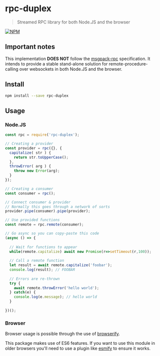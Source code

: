 # rpc-duplex

> Streamed RPC library for both Node.JS and the browser

[![NPM](https://nodei.co/npm/rpc-duplex.png)](https://nodei.co/npm/rpc-duplex/)

## Important notes

This implementation **DOES NOT** follow the [msgpack-rpc][msgpack-rpc] specification. It intends to provide a stable
stand-alone solution for remote-procedure-calling over websockets in both Node.JS and the browser.

## Install

```bash
npm install --save rpc-duplex
```

## Usage

### Node.JS

```js
const rpc = require('rpc-duplex');

// Creating a provider
const provider = rpc({}, {
  capitalize( str ) {
    return str.toUpperCase();
  },
  throwError( arg ) {
    throw new Error(arg);
  }
});

// Creating a consumer
const consumer = rpc();

// Connect consumer & provider
// Normally this goes through a network of sorts
provider.pipe(consumer).pipe(provider);

// Use provided functions
const remote = rpc.remote(consumer);

// Go async so you can copy-paste this code
(async () => {
  
  // Wait for functions to appear
  while(remote.capitalize) await new Promise(r=>setTimeout(r,100));
  
  // Call a remote function
  let result = await remote.capitalize('foobar');
  console.log(result); // FOOBAR
  
  // Errors are re-thrown
  try {
    await remote.throwError('hello world');    
  } catch(e) {
    console.log(e.message); // hello world
  }
  
})();
```

### Browser

Browser usage is possible through the use of [browserify][browserify].

This package makes use of ES6 features. If you want to use this module in older browsers you'll need to use a plugin
like [esmify][esmify] to ensure it works.

[browserify]: https://npmjs.com/package/browserify
[esmify]: https://npmjs.com/package/esmify
[msgpack-rpc]: https://github.com/msgpack-rpc/msgpack-rpc
